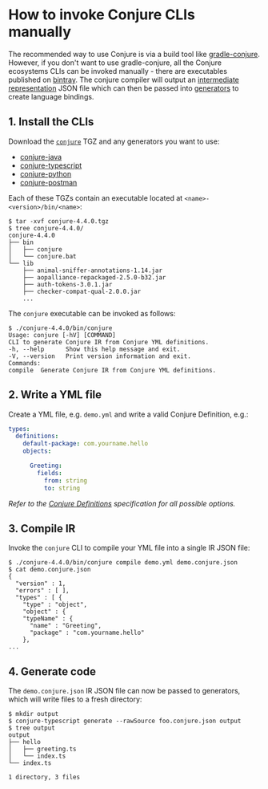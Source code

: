# How to invoke Conjure CLIs manually
The recommended way to use Conjure is via a build tool like [gradle-conjure](https://github.com/palantir/gradle-conjure). However, if you don't want to use gradle-conjure, all the Conjure ecosystems CLIs can be invoked manually - there are executables published on [bintray](https://bintray.com/palantir/releases/conjure). The conjure compiler will output an [intermediate representation](/docs/spec/intermediate_representation.md) JSON file which can then be passed into [generators](/readme.md#ecosystem) to create language bindings.

## 1. Install the CLIs

Download the [`conjure`](https://palantir.bintray.com/releases/com/palantir/conjure/conjure/) TGZ and any generators you want to use:

- [conjure-java](https://palantir.bintray.com/releases/com/palantir/conjure/java/conjure-java/)
- [conjure-typescript](https://palantir.bintray.com/releases/com/palantir/conjure/typescript/conjure-typescript/)
- [conjure-python](https://palantir.bintray.com/releases/com/palantir/conjure/python/conjure-python/)
- [conjure-postman](https://palantir.bintray.com/releases/com/palantir/conjure/postman/conjure-postman/)

Each of these TGZs contain an executable located at `<name>-<version>/bin/<name>`:

    $ tar -xvf conjure-4.4.0.tgz
    $ tree conjure-4.4.0/
    conjure-4.4.0
    ├── bin
    │   ├── conjure
    │   └── conjure.bat
    └── lib
        ├── animal-sniffer-annotations-1.14.jar
        ├── aopalliance-repackaged-2.5.0-b32.jar
        ├── auth-tokens-3.0.1.jar
        ├── checker-compat-qual-2.0.0.jar
        ...

The `conjure` executable can be invoked as follows:

    $ ./conjure-4.4.0/bin/conjure
    Usage: conjure [-hV] [COMMAND]
    CLI to generate Conjure IR from Conjure YML definitions.
    -h, --help      Show this help message and exit.
    -V, --version   Print version information and exit.
    Commands:
    compile  Generate Conjure IR from Conjure YML definitions.

## 2. Write a YML file

Create a YML file, e.g. `demo.yml` and write a valid Conjure Definition, e.g.:

```yaml
types:
  definitions:
    default-package: com.yourname.hello
    objects:

      Greeting:
        fields:
          from: string
          to: string
```

*Refer to the [Conjure Definitions](/docs/spec/conjure_definitions.md) specification for all possible options.*

## 3. Compile IR

Invoke the `conjure` CLI to compile your YML file into a single IR JSON file:

    $ ./conjure-4.4.0/bin/conjure compile demo.yml demo.conjure.json
    $ cat demo.conjure.json
    {
      "version" : 1,
      "errors" : [ ],
      "types" : [ {
        "type" : "object",
        "object" : {
        "typeName" : {
          "name" : "Greeting",
          "package" : "com.yourname.hello"
        },
    ...

## 4. Generate code

The `demo.conjure.json` IR JSON file can now be passed to generators, which will write files to a fresh directory:

    $ mkdir output
    $ conjure-typescript generate --rawSource foo.conjure.json output
    $ tree output
    output
    ├── hello
    │   ├── greeting.ts
    │   └── index.ts
    └── index.ts

    1 directory, 3 files
